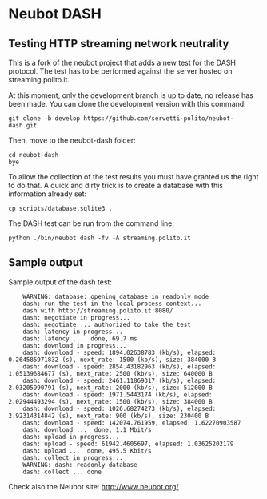 Neubot DASH
===========

Testing HTTP streaming network neutrality
-----------------------------------------

This is a fork of the neubot project that adds a new test for the DASH
protocol. The test has to be performed against the server hosted on
streaming.polito.it.

At this moment, only the development branch is up to date, no release has been
made. You can clone the development version with this command:

    git clone -b develop https://github.com/servetti-polito/neubot-dash.git

Then, move to the neubot-dash folder:

    cd neubot-dash
    bye

To allow the collection of the test results you must have granted us the right
to do that. A quick and dirty trick is to create a database with this
information already set:

    cp scripts/database.sqlite3 .

The DASH test can be run from the command line:

    python ./bin/neubot dash -fv -A streaming.polito.it


Sample output
-------------

Sample output of the dash test:


```
    WARNING: database: opening database in readonly mode
    dash: run the test in the local process context...
    dash with http://streaming.polito.it:8080/
    dash: negotiate in progress...
    dash: negotiate ... authorized to take the test
    dash: latency in progress...
    dash: latency ...  done, 69.7 ms
    dash: download in progress...
    dash: download - speed: 1894.02638783 (kb/s), elapsed: 0.264585971832 (s), next_rate: 1500 (kb/s), size: 384000 B
    dash: download - speed: 2854.43182963 (kb/s), elapsed: 1.05139684677 (s), next_rate: 2500 (kb/s), size: 640000 B
    dash: download - speed: 2461.11869317 (kb/s), elapsed: 2.03205990791 (s), next_rate: 2000 (kb/s), size: 512000 B
    dash: download - speed: 1971.5443174 (kb/s), elapsed: 2.02944493294 (s), next_rate: 1500 (kb/s), size: 384000 B
    dash: download - speed: 1026.68274273 (kb/s), elapsed: 2.92314314842 (s), next_rate: 900 (kb/s), size: 230400 B
    dash: download - speed: 142074.761959, elapsed: 1.62270903587
    dash: download ...  done, 1.1 Mbit/s
    dash: upload in progress...
    dash: upload - speed: 61942.4605697, elapsed: 1.03625202179
    dash: upload ...  done, 495.5 Kbit/s
    dash: collect in progress...
    WARNING: dash: readonly database
    dash: collect ... done
```

Check also the Neubot site: http://www.neubot.org/

